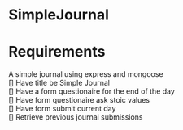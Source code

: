 # SimpleJournal

# Requirements

A simple journal using express and mongoose  
 [] Have title be Simple Journal  
 [] Have a form questionaire for the end of the day  
 [] Have form questionaire ask stoic values  
 [] Have form submit current day  
 [] Retrieve previous journal submissions
